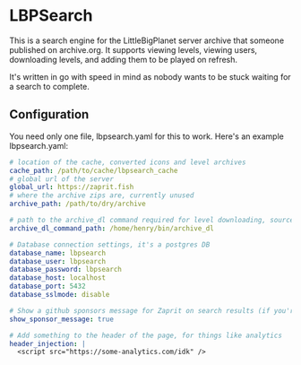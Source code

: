 # LBPSearch

This is a search engine for the LittleBigPlanet server archive that someone published on archive.org.
It supports viewing levels, viewing users, downloading levels, and adding them to be played on refresh.

It's written in go with speed in mind as nobody wants to be stuck waiting for a search to complete.

## Configuration

You need only one file, lbpsearch.yaml for this to work. Here's an example lbpsearch.yaml:

```yaml
# location of the cache, converted icons and level archives
cache_path: /path/to/cache/lbpsearch_cache
# global url of the server
global_url: https://zaprit.fish
# where the archive zips are, currently unused
archive_path: /path/to/dry/archive

# path to the archive_dl command required for level downloading, source can be found here https://github.com/Zaprit/lbp_archive_dl
archive_dl_command_path: /home/henry/bin/archive_dl

# Database connection settings, it's a postgres DB
database_name: lbpsearch
database_user: lbpsearch
database_password: lbpsearch
database_host: localhost
database_port: 5432
database_sslmode: disable

# Show a github sponsors message for Zaprit on search results (if you're self hosting you probably don't want this, idk)
show_sponsor_message: true

# Add something to the header of the page, for things like analytics
header_injection: |
  <script src="https://some-analytics.com/idk" />
```
